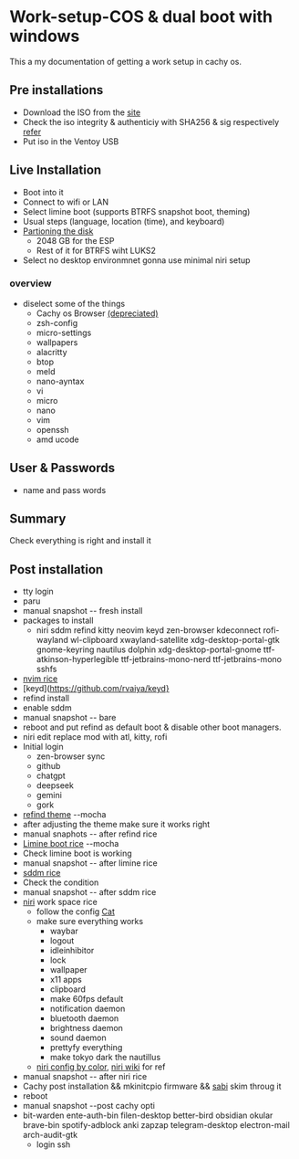 # Work-setup-COS & dual boot with windows
This a my documentation of getting a work setup in cachy os.

## Pre installations
- Download the ISO from the [site](https://cachyos.org/) 
- Check the iso integrity & authenticiy with SHA256 & sig respectively [refer](https://wiki.cachyos.org/cachyos_basic/download/)
- Put iso in the Ventoy USB

## Live Installation
- Boot into it 
- Connect to wifi or LAN
- Select limine boot (supports BTRFS snapshot boot, theming)
- Usual steps (language, location (time), and keyboard)
- [Partioning the disk](https://wiki.cachyos.org/installation/installation_on_root/)
  - 2048 GB for the ESP
  - Rest of it for BTRFS wiht LUKS2
- Select no desktop environmnet gonna use minimal niri setup 

### overview 
- diselect some of the things 
  - Cachy os Browser [(depreciated)](https://www.reddit.com/r/cachyos/comments/1kg85v8/cachy_browser_is_now_deprecated/)
  - zsh-config
  - micro-settings
  - wallpapers
  - alacritty
  - btop
  - meld
  - nano-ayntax
  - vi
  - micro
  - nano
  - vim
  - openssh
  - amd ucode

## User & Passwords
- name and pass words

## Summary
Check everything is right and install it

## Post installation
- tty login
- paru
- manual snapshot -- fresh install
- packages to install
  - niri sddm refind kitty neovim keyd zen-browser kdeconnect rofi-wayland wl-clipboard xwayland-satellite xdg-desktop-portal-gtk gnome-keyring nautilus dolphin xdg-desktop-portal-gnome ttf-atkinson-hyperlegible ttf-jetbrains-mono-nerd ttf-jetbrains-mono sshfs 
- [nvim rice](https://nvchad.com/docs/quickstart/install/)
- [keyd](https://github.com/rvaiya/keyd}
- refind install
- enable sddm
- manual snapshot -- bare 
- reboot and put refind as default boot & disable other boot managers.
- niri edit replace mod with atl, kitty, rofi
- Initial login
  - zen-browser sync
  - github
  - chatgpt
  - deepseek
  - gemini
  - gork
- [refind theme](https://github.com/catppuccin/refind) --mocha
- after adjusting the theme make sure it works right
- manual snaphots -- after refind rice
- [Limine boot rice](https://github.com/catppuccin/limine) --mocha
- Check limine boot is working
- manual snapshot -- after limine rice
- [sddm rice](https://github.com/stepanzubkov/where-is-my-sddm-theme)
- Check the condition
- manual snapshot -- after sddm rice
- [niri](https://github.com/YaLTeR/niri) work space rice
  - follow the config [Cat](https://github.com/sansroot/hypr-dots/tree/sapphire)
  - make sure everything works
    - waybar
    - logout
    - idleinhibitor
    - lock
    - wallpaper
    - x11 apps
    - clipboard
    - make 60fps default
    - notification daemon
    - bluetooth daemon
    - brightness daemon
    - sound daemon
    - prettyfy everything
    - make tokyo dark the nautillus
  - [niri config by color](https://github.com/sansroot/hypr-dots/tree/sapphire), [niri wiki](https://github.com/YaLTeR/niri/wiki/Getting-Started) for ref
- manual snapshot -- after niri rice
- Cachy post installation && mkinitcpio firmware && [sabi](https://github.com/sabi-31/My_Perfect_Arch-linux) skim throug it
- reboot
- manual snapshot --post cachy opti
- bit-warden ente-auth-bin filen-desktop better-bird obsidian okular brave-bin spotify-adblock anki zapzap telegram-desktop electron-mail arch-audit-gtk
  - login ssh  
